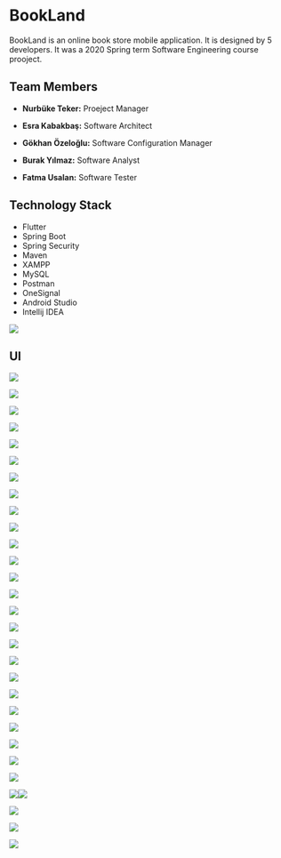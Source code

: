 # BookLand

BookLand is an online book store mobile application. It is designed by 5 developers. It was a 2020 Spring term Software Engineering course prooject. 

## Team Members

- **Nurbüke Teker:** Proeject Manager

- **Esra Kabakbaş:** Software Architect 

- **Gökhan Özeloğlu:** Software Configuration Manager

- **Burak Yılmaz:** Software Analyst

- **Fatma Usalan:** Software Tester

## Technology Stack

- Flutter 
- Spring Boot 
- Spring Security
- Maven
- XAMPP
- MySQL 
- Postman
- OneSignal
- Android Studio
- Intellij IDEA

![](Images/TechStack.png)

## UI



![](Images/HomePage.png)

![](Images/Login.png)

![](Images/Explore.png)

![](Images/BookDetails.png)

![](Images/BookDetails-2.png)

![](Images/WriteComment.png)

![](Images/SuccessComment.png)

![](Images/ViewComment.png)

![](Images/VoteSuccess.png)

![](Images/MyBasket.png)

![](Images/EmptyBasket.png)

![](Images/Updatebasket.png)

![](Images/ShippingCompany.png)

![](Images/ShippingCompany2.png)

![](Images/Payment.png)

![](Images/Drawer.png)

![](Images/Account.png)

![](Images/PersonalInfo.png)

![](Images/MyAddresses.png)

![](Images/UpdateAddress.png)

![](Images/AddAddressAfter.png)

![](Images/AddressDetails.png)

![](Images/Categories.png)

![](Images/WishList.png)

![](Images/Search2.png)

![](Images/AdminDrawer.png)![](Images/AfterCreateCampaign.png)

![](Images/Notification.png)

![](Images/AfterNotify.png)

![](Images/NotifyResult.png)
